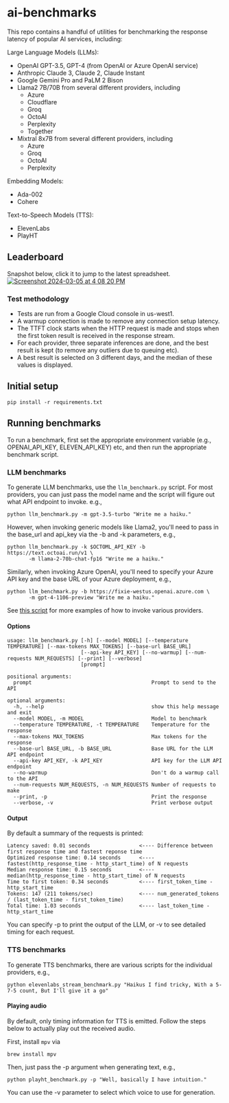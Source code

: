 # ai-benchmarks

This repo contains a handful of utilities for benchmarking the response latency of popular AI services, including:

Large Language Models (LLMs):
- OpenAI GPT-3.5, GPT-4 (from OpenAI or Azure OpenAI service)
- Anthropic Claude 3, Claude 2, Claude Instant
- Google Gemini Pro and PaLM 2 Bison
- Llama2 7B/70B from several different providers, including
  - Azure
  - Cloudflare
  - Groq
  - OctoAI
  - Perplexity
  - Together
- Mixtral 8x7B from several different providers, including
  - Azure
  - Groq
  - OctoAI
  - Perplexity

Embedding Models:
- Ada-002
- Cohere

Text-to-Speech Models (TTS):
- ElevenLabs
- PlayHT


## Leaderboard
Snapshot below, click it to jump to the latest spreadsheet.
[![Screenshot 2024-03-05 at 4 08 20 PM](https://github.com/fixie-ai/ai-benchmarks/assets/1821693/97651011-fc8e-4481-bac9-cba0927aa485)](https://docs.google.com/spreadsheets/d/e/2PACX-1vTPttBIJ676Ke5eKXh8EoOe9XrMZ1kgVh-hvuO-LP41GTNIbsHwx1bcb_SsoB3BTDZLNeMspqLQMXSS/pubhtml?gid=0&single=true)

### Test methodology
- Tests are run from a Google Cloud console in us-west1.
- A warmup connection is made to remove any connection setup latency.
- The TTFT clock starts when the HTTP request is made and stops when the first token result is received in the response stream.
- For each provider, three separate inferences are done, and the best result is kept (to remove any outliers due to queuing etc).
- A best result is selected on 3 different days, and the median of these values is displayed.

## Initial setup

```
pip install -r requirements.txt
```

## Running benchmarks

To run a benchmark, first set the appropriate environment variable (e.g., OPENAI_API_KEY, ELEVEN_API_KEY) etc, and then run 
the appropriate benchmark script.

### LLM benchmarks

To generate LLM benchmarks, use the `llm_benchmark.py` script. For most providers, you can just pass the model name and the script will figure out what API endpoint to invoke. e.g., 

```
python llm_benchmark.py -m gpt-3.5-turbo "Write me a haiku."
```

However, when invoking generic models like Llama2, you'll need to pass in the base_url and api_key via the -b and -k parameters, e.g., 

```
python llm_benchmark.py -k $OCTOML_API_KEY -b https://text.octoai.run/v1 \
       -m llama-2-70b-chat-fp16 "Write me a haiku."
```

Similarly, when invoking Azure OpenAI, you'll need to specify your Azure API key and the base URL of your Azure deployment, e.g., 

```
python llm_benchmark.py -b https://fixie-westus.openai.azure.com \
       -m gpt-4-1106-preview "Write me a haiku."
```

See [this script](https://github.com/fixie-ai/ai-benchmarks/blob/main/llm_benchmark_suite.sh) for more examples of how to invoke various providers.

#### Options

```
usage: llm_benchmark.py [-h] [--model MODEL] [--temperature TEMPERATURE] [--max-tokens MAX_TOKENS] [--base-url BASE_URL]
                        [--api-key API_KEY] [--no-warmup] [--num-requests NUM_REQUESTS] [--print] [--verbose]
                        [prompt]

positional arguments:
  prompt                                       Prompt to send to the API

optional arguments:
  -h, --help                                   show this help message and exit
  --model MODEL, -m MODEL                      Model to benchmark
  --temperature TEMPERATURE, -t TEMPERATURE    Temperature for the response                        
  --max-tokens MAX_TOKENS                      Max tokens for the response                        
  --base-url BASE_URL, -b BASE_URL             Base URL for the LLM API endpoint                        
  --api-key API_KEY, -k API_KEY                API key for the LLM API endpoint                        
  --no-warmup                                  Don't do a warmup call to the API
  --num-requests NUM_REQUESTS, -n NUM_REQUESTS Number of requests to make                    
  --print, -p                                  Print the response
  --verbose, -v                                Print verbose output
```

#### Output

By default a summary of the requests is printed:

```
Latency saved: 0.01 seconds                <---- Difference between first response time and fastest reponse time
Optimized response time: 0.14 seconds      <---- fastest(http_response_time - http_start_time) of N requests
Median response time: 0.15 seconds         <---- median(http_response_time - http_start_time) of N requests
Time to first token: 0.34 seconds          <---- first_token_time - http_start_time
Tokens: 147 (211 tokens/sec)               <---- num_generated_tokens / (last_token_time - first_token_time)
Total time: 1.03 seconds                   <---- last_token_time - http_start_time
```

You can specify -p to print the output of the LLM, or -v to see detailed timing for each request.

### TTS benchmarks

To generate TTS benchmarks, there are various scripts for the individual providers, e.g.,

```
python elevenlabs_stream_benchmark.py "Haikus I find tricky, With a 5-7-5 count, But I'll give it a go"
```

#### Playing audio

By default, only timing information for TTS is emitted. Follow the steps below to actually play out the received audio.

First, install `mpv` via

```
brew install mpv
```

Then, just pass the -p argument when generating text, e.g., 

```
python playht_benchmark.py -p "Well, basically I have intuition."
```

You can use the -v parameter to select which voice to use for generation.
